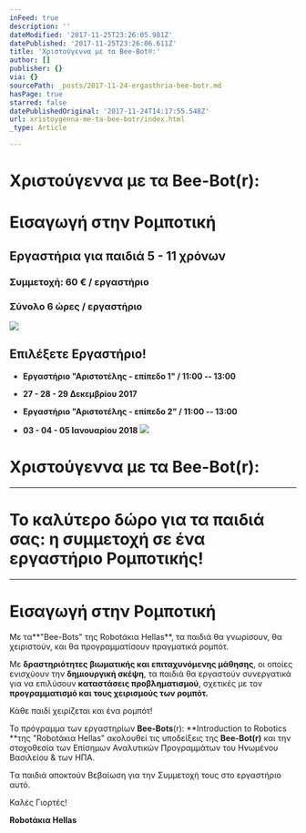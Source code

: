 ```yaml
---
inFeed: true
description: ''
dateModified: '2017-11-25T23:26:05.981Z'
datePublished: '2017-11-25T23:26:06.611Z'
title: 'Χριστούγεννα με τα Bee-Bot®:'
author: []
publisher: {}
via: {}
sourcePath: _posts/2017-11-24-ergasthria-bee-botr.md
hasPage: true
starred: false
datePublishedOriginal: '2017-11-24T14:17:55.548Z'
url: xristoygenna-me-ta-bee-botr/index.html
_type: Article

---
```

# Χριστούγεννα με τα Bee-Bot(r):

# Εισαγωγή στην Ρομποτική

## Εργαστήρια για παιδιά 5 - 11 χρόνων

### Συμμετοχή: 60 € / εργαστήριο

### Σύνολο 6 ώρες / εργαστήριο
![](https://the-grid-user-content.s3-us-west-2.amazonaws.com/7ac2b041-ce5d-493a-ace9-81b6e4f868f2.png)

## **Επιλέξετε Εργαστήριο!**

* **Εργαστήριο "Αριστοτέλης - επίπεδο 1" / 11:00 -- 13:00**
* **27 - 28 - 29 Δεκεμβρίου 2017**

* **Εργαστήριο "Αριστοτέλης - επίπεδο 2" / 11:00 -- 13:00**
* **03 - 04 - 05 Ιανουαρίου 2018**
![](https://the-grid-user-content.s3-us-west-2.amazonaws.com/fced9fbe-a475-4358-a177-1a749198965e.png)

# Χριστούγεννα με τα Bee-Bot(r): 

---

# Το καλύτερο δώρο για τα παιδιά σας: η συμμετοχή σε ένα εργαστήριο Ρομποτικής!

---

# Εισαγωγή στην Ρομποτική

Με τα**"Bee-Bots" της Robotάκια Hellas**, τα παιδιά θα γνωρίσουν, θα χειριστούν, και θα προγραμματίσουν πραγματικά ρομπότ.

Με **δραστηριότητες βιωματικής και επιταχυνόμενης μάθησης**, οι οποίες ενισχύουν την **δημιουργική σκέψη**, τα παιδιά θα εργαστούν συνεργατικά για να επιλύσουν **καταστάσεις προβληματισμού**, σχετικές με τον **προγραμματισμό και τους χειρισμούς των ρομπότ.**

Κάθε παιδί χειρίζεται και ένα ρομπότ!

Το πρόγραμμα των εργαστηρίων **Bee-Bots**(r): **Introduction to Robotics **της "Robotάκια Hellas" ακολουθεί τις υποδείξεις της **Bee-Bot(r)** και την στοχοθεσία των Επίσημων Αναλυτικών Προγραμμάτων του Ηνωμένου Βασιλείου & των ΗΠΑ.

Tα παιδιά αποκτούν Βεβαίωση για την Συμμετοχή τους στο εργαστήριο αυτό.

Καλές Γιορτές!

**Robotάκια Hellas**